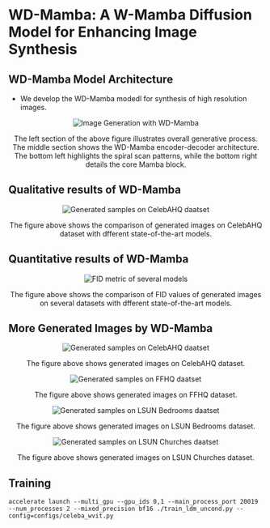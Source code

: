 # WD-Mamba: A W-Mamba Diffusion Model for Enhancing Image Synthesis

## WD-Mamba Model Architecture

- We develop the WD-Mamba modedl for synthesis of high resolution images. 

<div align="center">
    <img src="WD-Mamba.png" alt="Image Generation with WD-Mamba ">
    <p>The left section of the above figure illustrates overall generative process. The middle section shows the WD-Mamba encoder-decoder architecture. The bottom left highlights the spiral scan patterns, while the bottom right details the core Mamba block.</p>
</div>

## Qualitative results of WD-Mamba

<div align="center">
    <img src="celeba_comparison.png" alt="Generated samples on CelebAHQ daatset">
    <p>The figure above shows the comparison of generated images on CelebAHQ dataset with dfferent state-of-the-art models.</p>
</div>

## Quantitative results of WD-Mamba

<div align="center">
    <img src="fid_metric.png" alt="FID metric of several models">
    <p>The figure above shows the comparison of FID values of generated images on several datasets with dfferent state-of-the-art models.</p>
</div>

## More Generated Images by WD-Mamba

<div align="center">
    <img src="celebahq.png" alt="Generated samples on CelebAHQ daatset">
    <p>The figure above shows generated images on CelebAHQ dataset.</p>
</div>

<div align="center">
    <img src="ffhq.png" alt="Generated samples on FFHQ daatset">
    <p>The figure above shows generated images on FFHQ dataset.</p>
</div>

<div align="center">
    <img src="lsun_beds.png" alt="Generated samples on LSUN Bedrooms daatset">
    <p>The figure above shows generated images on LSUN Bedrooms dataset.</p>
</div>

<div align="center">
    <img src="lsun_churches.png" alt="Generated samples on LSUN Churches daatset">
    <p>The figure above shows generated images on LSUN Churches dataset.</p>
</div>

## Training


```shell script
accelerate launch --multi_gpu --gpu_ids 0,1 --main_process_port 20019 --num_processes 2 --mixed_precision bf16 ./train_ldm_uncond.py --config=configs/celeba_wvit.py
```
